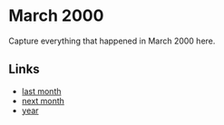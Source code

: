 # March 2000

Capture everything that happened in March 2000 here.

## Links
- [last month](calendar/months/2000-02.md)
- [next month](calendar/months/2000-04.md)
- [year](calendar/years/2000.md)